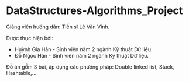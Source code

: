 # DataStructures-Algorithms_Project

Giảng viên hướng dẫn: Tiến sĩ Lê Văn Vinh.

Được thực hiện bởi:
- Huỳnh Gia Hân - Sinh viên năm 2 ngành Kỹ thuật Dữ liệu.
- Đỗ Ngọc Hân - Sinh viên năm 2 ngành Kỹ thuật Dữ liệu.

Đồ án gồm 3 bài, áp dụng các phương pháp: Double linked list, Stack, Hashtable,...

